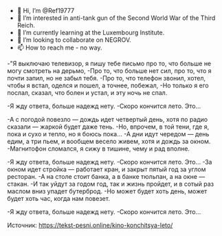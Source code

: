 - 👋 Hi, I’m @Ref19777
- 👀 I’m interested in anti-tank gun of the Second World War of the Third Reich.
- 🌱 I’m currently learning at the Luxembourg Institute.
- 💞️ I’m looking to collaborate on NEGROV.
- 📫 How to reach me - no way.

<!---
Ref19777/Ref19777 is a ✨ special ✨ repository because its `README.md` (this file) appears on your GitHub profile.
You can click the Preview link to take a look at your changes.
--->
-"Я выключаю телевизор, я пишу тебе письмо про то, что больше не могу смотреть на дерьмо, 
-Про то, что больше нет сил, про то, что я почти запил, но не забыл тебя. 
-Про то, что телефон звонил, хотел, чтобы я встал, оделся и пошел, а точнее, побежал, 
-Но только я его послал, сказал, что болен и устал, и эту ночь не спал. 

-Я жду ответа, больше надежд нету. 
-Скоро кончится лето. Это… 

-А с погодой повезло — дождь идет четвертый день, хотя по радио сказали — жаркой будет даже тень. 
-Но, впрочем, в той тени, где я, пока и сухо и тепло, но я боюсь пока… 
-А дни идут чередом — день едим, а три пьем, и вообщем весело живем, хотя и дождь за окном. 
-Магнитофон сломался, я сижу в тишине, чему и рад вполне. 

-Я жду ответа, больше надежд нету. 
-Скоро кончится лето. Это… 
-За окном идет стройка — работает кран, и закрыт пятый год за углом ресторан. 
-А на столе стоит банка, а в банке тюльпан, а на окне — стакан. 
-И так уйдут за годом год, так и жизнь пройдет, и в сотый раз маслом вниз упадет бутерброд. 
-Но может будет хоть день, может будет хоть час, когда нам повезет. 

-Я жду ответа, больше надежд нету. 
-Скоро кончится лето. Это… 


Источник: https://tekst-pesni.online/kino-konchitsya-leto/ 
